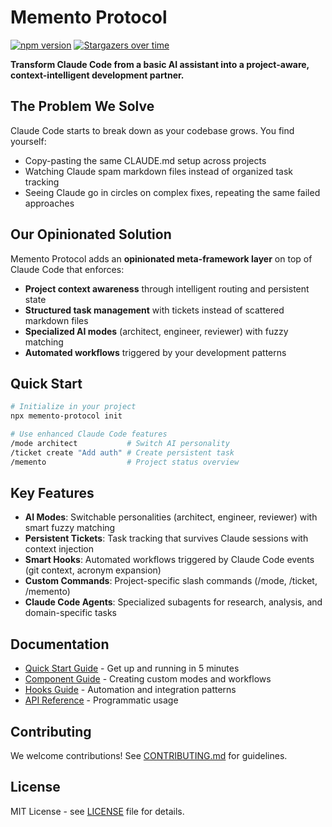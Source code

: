 # Memento Protocol

[![npm version](https://badge.fury.io/js/memento-protocol.svg)](https://badge.fury.io/js/memento-protocol) [![Stargazers over time](https://starchart.cc/git-on-my-level/memento-protocol.svg?variant=adaptive)](https://starchart.cc/git-on-my-level/memento-protocol)

**Transform Claude Code from a basic AI assistant into a project-aware, context-intelligent development partner.**

## The Problem We Solve

Claude Code starts to break down as your codebase grows. You find yourself:
- Copy-pasting the same CLAUDE.md setup across projects
- Watching Claude spam markdown files instead of organized task tracking  
- Seeing Claude go in circles on complex fixes, repeating the same failed approaches

## Our Opinionated Solution

Memento Protocol adds an **opinionated meta-framework layer** on top of Claude Code that enforces:
- **Project context awareness** through intelligent routing and persistent state
- **Structured task management** with tickets instead of scattered markdown files
- **Specialized AI modes** (architect, engineer, reviewer) with fuzzy matching
- **Automated workflows** triggered by your development patterns

## Quick Start

```bash
# Initialize in your project
npx memento-protocol init

# Use enhanced Claude Code features
/mode architect           # Switch AI personality  
/ticket create "Add auth" # Create persistent task
/memento                  # Project status overview
```

## Key Features

- **AI Modes**: Switchable personalities (architect, engineer, reviewer) with smart fuzzy matching
- **Persistent Tickets**: Task tracking that survives Claude sessions with context injection
- **Smart Hooks**: Automated workflows triggered by Claude Code events (git context, acronym expansion)
- **Custom Commands**: Project-specific slash commands (/mode, /ticket, /memento)
- **Claude Code Agents**: Specialized subagents for research, analysis, and domain-specific tasks

## Documentation

- [Quick Start Guide](docs/QUICKSTART.md) - Get up and running in 5 minutes
- [Component Guide](docs/COMPONENT_GUIDE.md) - Creating custom modes and workflows  
- [Hooks Guide](docs/HOOKS_GUIDE.md) - Automation and integration patterns
- [API Reference](docs/API.md) - Programmatic usage

## Contributing

We welcome contributions! See [CONTRIBUTING.md](CONTRIBUTING.md) for guidelines.

## License

MIT License - see [LICENSE](LICENSE) file for details.